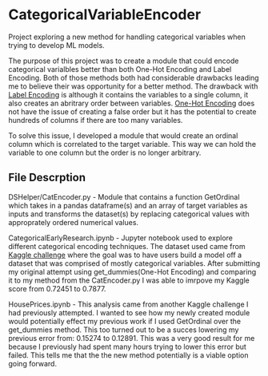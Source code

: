 # CategoricalVariableEncoder
Project exploring a new method for handling categorical variables when trying to develop ML models.

The purpose of this project was to create a module that could encode categorical varialbles better than both One-Hot Encoding and Label Encoding. Both of those methods both had considerable drawbacks leading me to believe their was opportunity for a better method. The drawback with [Label Encoding](https://scikit-learn.org/stable/modules/generated/sklearn.preprocessing.LabelEncoder.html) is although it contains the variables to a single column, it also creates an abritrary order between variables. [One-Hot Encoding](https://scikit-learn.org/stable/modules/generated/sklearn.preprocessing.OneHotEncoder.html) does not have the issue of creating a false order but it has the potential to create hundreds of columns if there are too many variables. 

To solve this issue, I developed a module that would create an ordinal column which is correlated to the target variable. This way we can hold the variable to one column but the order is no longer arbitrary. 

## File Descrption

DSHelper/CatEncoder.py - Module that contains a function GetOrdinal which takes in a pandas dataframe(s) and an array of target variables as inputs and transforms the dataset(s) by replacing categorical values with approprately ordered numerical values.

CategoricalEarlyResearch.ipynb - Jupyter notebook used to explore different categorical encoding techniques. The dataset used came from [Kaggle challenge](https://www.kaggle.com/c/cat-in-the-dat) where the goal was to have users build a model off a dataset that was comprised of mostly categorical variables. After submitting my original attempt using get_dummies(One-Hot Encoding) and comparing it to my method from the CatEncoder.py I was able to imrpove my Kaggle score from 0.72451 to 0.7877. 

HousePrices.ipynb - This analysis came from another Kaggle challenge I had previously attempted. I wanted to see how my newly created module would potentially effect my previous work if I used GetOrdinal over the get_dummies method. This too turned out to be a succes lowering my previous error from: 0.15274 to 0.12891. This was a very good result for me because I previously had spent many hours trying to lower this error but failed.  This tells me that the the new method potentially is a viable option going forward. 

